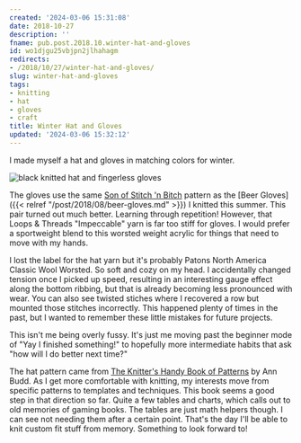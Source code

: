 ```yaml
---
created: '2024-03-06 15:31:08'
date: 2018-10-27
description: ''
fname: pub.post.2018.10.winter-hat-and-gloves
id: wo1djgu25vbjpn2jlhahagm
redirects:
- /2018/10/27/winter-hat-and-gloves/
slug: winter-hat-and-gloves
tags:
- knitting
- hat
- gloves
- craft
title: Winter Hat and Gloves
updated: '2024-03-06 15:32:12'
---
```


I made  myself a hat and gloves in matching colors for winter.
<!--more-->

![black knitted hat and fingerless gloves](assets/img/2018/cover-2018-10-27.jpg)

The gloves use the same [Son of Stitch 'n Bitch](https://www.goodreads.com/book/show/170305.Son_of_Stitch_n_Bitch) pattern as the [Beer Gloves]({{< relref "/post/2018/08/beer-gloves.md" >}}) I knitted this summer. This pair turned out much better. Learning through repetition! However, that Loops & Threads "Impeccable" yarn is far too stiff for gloves. I would prefer a sportweight blend to this worsted weight acrylic for things that need to move with my hands.

I lost the label for the hat yarn but it's probably Patons North America Classic Wool Worsted. So soft and cozy on my head. I accidentally changed tension once I picked up speed, resulting in an interesting gauge effect along the bottom ribbing, but that is already becoming less pronounced with wear. You can also see twisted stiches where I recovered a row but mounted those stitches incorrectly. This happened plenty of times in the past, but I wanted to remember these little mistakes for future projects.

This isn't me being overly fussy. It's just me moving past the beginner mode of "Yay I finished something!" to hopefully more intermediate habits that ask "how will I do better next time?"

The hat pattern came from [The Knitter's Handy Book of Patterns](https://www.goodreads.com/book/show/85015.Knitters_Handy_Book_Of_Patterns) by Ann Budd. As I get more comfortable with knitting, my interests move from specific patterns to templates and techniques. This book seems a good step in that direction so far. Quite a few tables and charts, which calls out to old memories of gaming books. The tables are just math helpers though. I can see not needing them after a certain point. That's the day I'll be able to knit custom fit stuff from memory. Something to look forward to!